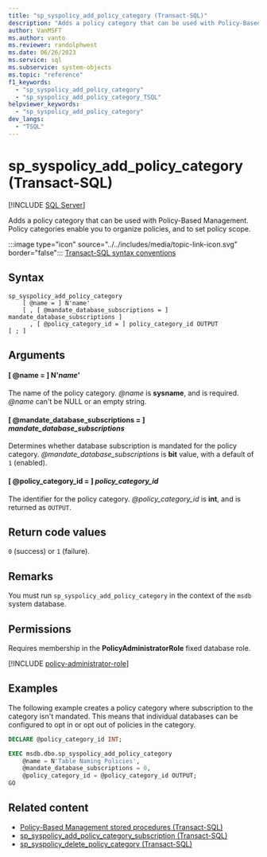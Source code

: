 ```yaml
---
title: "sp_syspolicy_add_policy_category (Transact-SQL)"
description: "Adds a policy category that can be used with Policy-Based Management."
author: VanMSFT
ms.author: vanto
ms.reviewer: randolphwest
ms.date: 06/26/2023
ms.service: sql
ms.subservice: system-objects
ms.topic: "reference"
f1_keywords:
  - "sp_syspolicy_add_policy_category"
  - "sp_syspolicy_add_policy_category_TSQL"
helpviewer_keywords:
  - "sp_syspolicy_add_policy_category"
dev_langs:
  - "TSQL"
---
```

# sp_syspolicy_add_policy_category (Transact-SQL)

[!INCLUDE [SQL Server](../../includes/applies-to-version/sqlserver.md)]

Adds a policy category that can be used with Policy-Based Management. Policy categories enable you to organize policies, and to set policy scope.

:::image type="icon" source="../../includes/media/topic-link-icon.svg" border="false"::: [Transact-SQL syntax conventions](../../t-sql/language-elements/transact-sql-syntax-conventions-transact-sql.md)

## Syntax

```syntaxsql
sp_syspolicy_add_policy_category
    [ @name = ] N'name'
    [ , [ @mandate_database_subscriptions = ] mandate_database_subscriptions ]
      , [ @policy_category_id = ] policy_category_id OUTPUT
[ ; ]
```

## Arguments

#### [ @name = ] N'*name*'

The name of the policy category. *@name* is **sysname**, and is required. *@name* can't be NULL or an empty string.

#### [ @mandate_database_subscriptions = ] *mandate_database_subscriptions*

Determines whether database subscription is mandated for the policy category. *@mandate_database_subscriptions* is **bit** value, with a default of `1` (enabled).

#### [ @policy_category_id = ] *policy_category_id*

The identifier for the policy category. *@policy_category_id* is **int**, and is returned as `OUTPUT`.

## Return code values

`0` (success) or `1` (failure).

## Remarks

You must run `sp_syspolicy_add_policy_category` in the context of the `msdb` system database.

## Permissions

Requires membership in the **PolicyAdministratorRole** fixed database role.

[!INCLUDE [policy-administrator-role](includes/policy-administrator-role.md)]

## Examples

The following example creates a policy category where subscription to the category isn't mandated. This means that individual databases can be configured to opt in or opt out of policies in the category.

```sql
DECLARE @policy_category_id INT;

EXEC msdb.dbo.sp_syspolicy_add_policy_category
    @name = N'Table Naming Policies',
    @mandate_database_subscriptions = 0,
    @policy_category_id = @policy_category_id OUTPUT;
GO
```

## Related content

- [Policy-Based Management stored procedures (Transact-SQL)](policy-based-management-stored-procedures-transact-sql.md)
- [sp_syspolicy_add_policy_category_subscription (Transact-SQL)](sp-syspolicy-add-policy-category-subscription-transact-sql.md)
- [sp_syspolicy_delete_policy_category (Transact-SQL)](sp-syspolicy-delete-policy-category-transact-sql.md)
